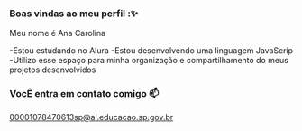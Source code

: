 ### Boas vindas ao meu perfil :✨

Meu nome é Ana Carolina

-Estou estudando no Alura
-Estou desenvolvendo uma linguagem JavaScrip
-Utilizo esse espaço para minha organização e compartilhamento do meus projetos desenvolvidos

### VocÊ entra em contato comigo 📫

00001078470613sp@al.educacao.sp.gov.br
